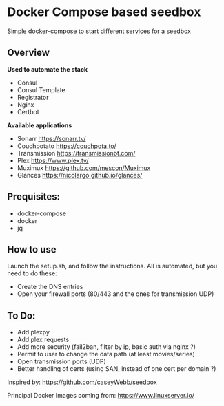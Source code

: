 # Docker Compose based seedbox
Simple docker-compose to start different services for a seedbox

## Overview

**Used to automate the stack**
-   Consul
-   Consul Template
-   Registrator
-   Nginx
-   Certbot

**Available applications**
-   Sonarr <https://sonarr.tv/>
-   Couchpotato <https://couchpota.to/>
-   Transmission <https://transmissionbt.com/>
-   Plex <https://www.plex.tv/>
-   Muximux <https://github.com/mescon/Muximux>
-   Glances <https://nicolargo.github.io/glances/>

## Prequisites:
-   docker-compose
-   docker
-   jq

## How to use

Launch the setup.sh, and follow the instructions. All is automated, but you need to do these:
-   Create the DNS entries
-   Open your firewall ports (80/443 and the ones for transmission UDP)

## To Do:
-   Add plexpy
-   Add plex requests
-   Add more security (fail2ban, filter by ip, basic auth via nginx ?)
-   Permit to user to change the data path (at least movies/series)
-   Open transmission ports (UDP)
-   Better handling of certs (using SAN, instead of one cert per domain ?)

Inspired by: <https://github.com/caseyWebb/seedbox>

Principal Docker Images coming from: <https://www.linuxserver.io/>
